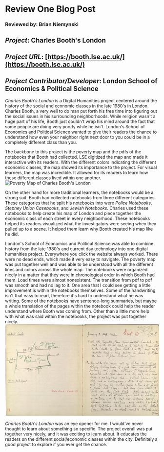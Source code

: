 # Review One Blog Post
### Reviewed by: Brian Niemynski

## *Project*: Charles Booth's London
## *Project URL*: [https://booth.lse.ac.uk/](https://booth.lse.ac.uk/)
## *Project Contributor/Developer*: London School of Economics & Political Science


*Charles Booth's London* is a Digital Humanities project centered around the history of the social and economic classes in the late 1980's in London. Charles Booth, a very well to do man put forth his free time into figuring out the social issues in his surrounding neighborhoods. While religion wasn't a huge part of his life, Booth just couldn't wrap his mind around the fact that some people are doing very poorly while he isn't. London's School of Economics and Political Science wanted to give their readers the chance to understand how even your neighbor right next door to you could be in a completely different class than you.

The backbone to this project is the poverty map and the pdfs of the notebooks that Booth had collected. LSE digitized the map and made it interactive with its readers. With the different colors indicating the different economic classes, the map showed its importance to the project. For visual learners, the map was incredible. It allowed for its readers to learn how these different classes lived within one another.
![Poverty Map of Charles Booth's London](https://raw.githubusercontent.com/bniemynski/brian-niemynski-cnu/main/Charles%20Booth's%20London%20Poverty%20map.png)

On the other hand for more traditional learners, the notebooks would be a strong suit. Booth had collected notebooks from three different categories. These categories that he split his notebooks into were _Police Notebooks_, _Stepney Union Casebooks_, and _Jewish Notebooks_. Charles used these notebooks to help create his map of London and piece together the economic class of each street in every neighborhood. These notebooks helped its readers visualized what the investigators were seeing when they pulled up to a scene. It helped them learn why Booth created his map like he did.

London's School of Economics and Political Science was able to combine history from the late 1980's and current day technology into one digital humanities project. Everywhere you click the website always worked. There were no dead ends, which made it very easy to navigate. The poverty map was put together well and was able to be understood with all the different lines and colors across the whole map. The notebooks were organized nicely in a matter that they were in chronological order in which Booth had them. Load times were almost nonexistent. The transition from pdf to pdf was smooth and had no lag to it. One area that I could see getting a little improvement is within the notebooks themselves. Some of the handwriting isn't that easy to read, therefore it's hard to understand what he was writing. Some of the notebooks have sentence-long summaries, but maybe a whole translation of the pages within the notebook could help the reader understand where Booth was coming from. Other than a little more help with what was said within the notebooks, the project was put together nicely.
![Page from Booth's Notebook](https://github.com/bniemynski/brian-niemynski-cnu/blob/main/Charles%20Booth's%20Notebook.png?raw=true)

*Charles Booth's London* was an eye opener for me. I would've never thought to learn about something so specific. The project overall was put together very nicely, and it was exciting to learn about. It educates the readers on the different social/economic classes within the city. Definitely a good project to explore if you ever get the chance.
